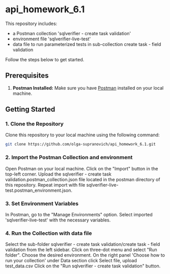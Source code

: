 # api_homework_6.1

 This repository includes:
 - a Postman collection 'sqlverifier - create task validation' 
 - environment file 'sqlverifier-live-test'
 - data file to run parameterized tests in sub-collection create task - field validation
 
 Follow the steps below to get started.

## Prerequisites
1. **Postman Installed:** Make sure you have [Postman](https://www.postman.com/) installed on your local machine.

## Getting Started

### 1. Clone the Repository
Clone this repository to your local machine using the following command:

```bash
git clone https://github.com/olga-supranovich/api_homework_6.1.git
```

### 2. Import the Postman Collection and environment
Open Postman on your local machine.
Click on the "Import" button in the top-left corner.
Upload the sqlverifier - create task validation.postman_collection.json file located in the postman directory of this repository. Repeat import with file sqlverifier-live-test.postman_environment.json.

### 3. Set Environment Variables

In Postman, go to the "Manage Environments" option.
Select imported 'sqlverifier-live-test' with the necessary variables.

### 4. Run the Collection with data file
Select the sub-folder sqlverifier - create task validation/create task - field validation from the left sidebar.
Click on three-dot menu and select "Run folder".
Choose the desired environment. 
On the right panel 'Choose how to run your collection' under Data section click Select file, upload test_data.csv 
Click on the "Run sqlverifier - create task validation" button.

